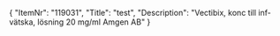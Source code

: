 {
  "ItemNr": "119031",
  "Title": "test",
  "Description": "Vectibix, konc till inf-vätska, lösning 20 mg/ml Amgen AB"
}